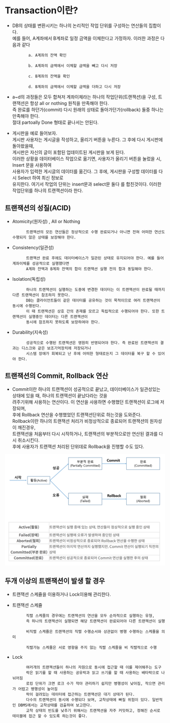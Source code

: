 # Transaction이란?

- DB의 상태를 변환시키는 하나의 논리적인 작업 단위를 구성하는 연산들의 집합이다.<br>
예를 들어, A계좌에서 B계좌로 일정 금액을 이체한다고 가정하자. 이러한 과정은 다음과 같다

    
            ​ a. A계좌의 잔액 확인
            
            ​ b. A계좌의 금액에서 이체할 금액을 빼고 다시 저장
            
            ​ c. B계좌의 잔액을 확인
            
            ​ d. B계좌의 금액에서 이체할 금액을 더하고 다시 저장

- a~d의 과정들은 모두 합쳐저 계좌이체라는 하나의 작업단위(트랜잭션)을 구성, 트랜잭션은 항상 all or nothing 원칙을 만족해야 한다. <br>
즉 완료를 하던가(commit) 다시 원래의 상태로 돌아가던가(rollback) 둘중 하나는 만족해야 한다. <br>
절대 partoally Done 형태로 끝나서는 안된다.

- 게시판을 예로 들어보자.<br>
게시판 사용자는 게시글을 작성하고, 올리기 버튼을 누른다. 그 후에 다시 게시판에 돌아왔을때,<br>
게시판은 자신의 글이 포함된 업데이트된 게시판을 보게 된다.<br>
이러한 상황을 데이터베이스 작업으로 옮기면, 사용자가 올리기 버튼을 눌렀을 시, Insert 문을 사용하여<br>
사용자가 입력한 게시글의 데이터를 옮긴다. 그 후에, 게시판을 구성할 데이터를 다시 Select 하여 최신 정보로<br>
유지한다. 여기서 작업의 단위는 insert문과 select문 둘다 를 합친것이다. 이러한 작업단위를 하나의 트랜잭션이라 한다.<br>

## 트랜잭션의 성질(ACID)

- Atomicity(원자성) , All or Nothing
            
            
            트랜잭션의 모든 연산들은 정상적으로 수행 완료되거나 아니면 전혀 어떠한 연산도 수행되지 않은 상태를 보장해야 한다.
            
- Consistency(일관성)
            
            
            트랜잭션 완료 후에도 데이터베이스가 일관된 상태로 유지되어야 한다. 예를 들어 계좌이체를 성공적으로 실행했다면
            A계좌 잔액과 B계좌 잔액의 합이 트랜잭션 실행 전의 합과 동일해야 한다.
            
- Isolation(독립성)
  
            
            하나의 트랜잭션이 실행하는 도중에 변경한 데이터는 이 트랜잭션이 완료될 때까지 다른 트랜잭션이 참조하지 못한다.
            DB는 클라이언트들이 같은 데이터를 공유하는 것이 목적이므로 여러 트랜잭션이 동시에 수행된다. 
            이 때 트랜잭션은 상호 간의 존재를 모르고 독립적으로 수행되어야 한다. 또한 트랜잭션이 실행중인 데이터는 다른 트랜잭션이 
            동시에 참조하지 못하도록 보장하여야 한다.
            
- Durability(지속성)
  
            
            성공적으로 수행된 트랜잭션은 영원히 반영되어야 한다. 즉 완료된 트랜잭션의 결과는 디스크와 같은 보조기억장치에 저장되거나
            시스템 장애가 회복되고 난 후에 어떠한 형태로든지 그 데이터를 복구 할 수 있어야 한다.


## 트랜잭션의 Commit, Rollback 연산

- Commit이란 하나의 트랜잭션이 성공적으로 끝났고, 데이터베이스가 일관성있는 상태에 있을 때, 하나의 트랜잭션이 끝났다라는 것을<br>
려주기위해 사용하는 연산이다. 이 연산을 사용하면 수행했던 트랜잭션이 로그에 저장되며,<br>
후에 Rollback 연산을 수행했었던 트랜잭션단위로 하는것을 도와준다.<br>
Rollback이란 하나의 트랜잭션 처리가 비정상적으로 종료되어 트랜잭션의 원자성이 깨진경우,<br>
트랜잭션을 처음부터 다시 시작하거나, 트랜잭션의 부분적으로만 연산된 결과를 다시 취소시킨다.<br>
후에 사용자가 트랜잭션 처리된 단위데로 Rollback을 진행할 수도 있다.

![트랜잭션](../../images/트랜잭션.png)

## 두개 이상의 트랜잭션이 발생 할 경우
 
- 트랜잭션 스케쥴을 이용하거나 Lock이용해 관리한다.

- 트랜잭션 스케쥴


            직렬 스케줄의 경우에는 트랜잭션의 연산을 모두 순차적으로 실행하는 유형, 
            즉 하나의 트랜잭션이 실행되면 해당 트랜잭션이 완료되어야 다른 트랜잭션이 실행
            
            비직렬 스케쥴은 트랜잭션의 직렬 수행순서와 상관없이 병행 수행하는 스케쥴을 의미
            
            직렬가능 스케쥴은 서로 영향을 주지 않는 직렬 스케줄을 비 직렬적으로 수행
- Lock


            여러개의 트랜잭션들이 하나의 자원으로 동시에 접근할 때 이를 제어해주는 도구
            락은 읽기를 할 때 사용하는 공유락과 읽고 쓰기를 할 때 사용하는 배타락으로 나뉘어짐
            로킹 단위가 크면 로크 수가 작아 관리하기 쉽지만 병행성이 낮아짐, 작으면 관리가 어렵고 병행성이 높아짐
            락이 걸려있는 데이터에 접근하는 트랜잭션은 대기 상태가 된다.
            다수의 트랜잭션이 동시에 수행되다 보며, 교착상태에 빠질 위험이 있다. 일반적인 DBMS에서는 교착상태를 검출하여 보고한다.
            교착 상태의 빈도를 낮추기 위해서는 트랜잭션을 자주 커밋하고, 정해진 순서로 테이블에 접근 할 수 있도록 하는것이 좋다.






